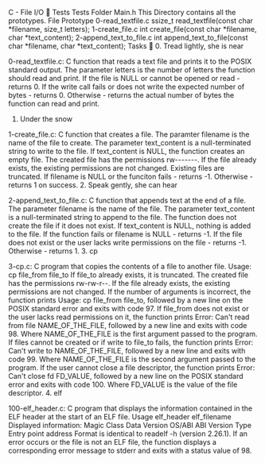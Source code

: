 C - File I/O 📁
Tests Tests Folder
Main.h This Directory contains all the prototypes.
File	Prototype
0-read_textfile.c	ssize_t read_textfile(const char *filename, size_t letters);
1-create_file.c	int create_file(const char *filename, char *text_content);
2-append_text_to_file.c	int append_text_to_file(const char *filename, char *text_content);
Tasks 📃
0. Tread lightly, she is near

0-read_textfile.c: C function that reads a text file and prints it to the POSIX standard output.
The parameter letters is the number of letters the function should read and print.
If the file is NULL or cannot be opened or read - returns 0.
If the write call fails or does not write the expected number of bytes - returns 0.
Otherwise - returns the actual number of bytes the function can read and print.
1. Under the snow

1-create_file.c: C function that creates a file.
The paramter filename is the name of the file to create.
The parameter text_content is a null-terminated string to write to the file.
If text_content is NULL, the function creates an empty file.
The created file has the permissions rw-------.
If the file already exists, the existing permissions are not changed.
Existing files are truncated.
If filename is NULL or the funciton fails - returns -1.
Otherwise - returns 1 on success.
2. Speak gently, she can hear

2-append_text_to_file.c: C function that appends text at the end of a file.
The parameter filename is the name of the file.
The parameter text_content is a null-terminated string to append to the file.
The function does not create the file if it does not exist.
If text_content is NULL, nothing is added to the file.
If the function fails or filename is NULL - returns -1.
If the file does not exist or the user lacks write permissions on the file - returns -1.
Otherwise - returns 1.
3. cp

3-cp.c: C program that copies the contents of a file to another file.
Usage: cp file_from file_to
If file_to already exists, it is truncated.
The created file has the permissions rw-rw-r--.
If the file already exists, the existing permissions are not changed.
If the number of arguments is incorrect, the function prints Usage: cp file_from file_to, followed by a new line on the POSIX standard error and exits with code 97.
If file_from does not exist or the user lacks read permissions on it, the function prints Error: Can't read from file NAME_OF_THE_FILE, followed by a new line and exits with code 98.
Where NAME_OF_THE_FILE is the first argument passed to the program.
If files cannot be created or if write to file_to fails, the function prints Error: Can't write to NAME_OF_THE_FILE, followed by a new line and exits with code 99.
Where NAME_OF_THE_FILE is the second argument passed to the program.
If the user cannot close a file descriptor, the function prints Error: Can't close fd FD_VALUE, followed by a new line on the POSIX standard error and exits with code 100.
Where FD_VALUE is the value of the file descriptor.
4. elf

100-elf_header.c: C program that displays the information contained in the ELF header at the start of an ELF file.
Usage elf_header elf_filename
Displayed information:
Magic
Class
Data
Version
OS/ABI
ABI Version
Type
Entry point address
Format is identical to readelf -h (version 2.26.1).
If an error occurs or the file is not an ELF file, the function displays a corresponding error message to stderr and exits with a status value of 98.
